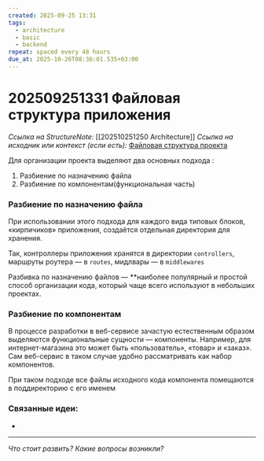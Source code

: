 ```yaml
---
created: 2025-09-25 13:31
tags:
  - architecture
  - basic
  - backend
repeat: spaced every 48 hours
due_at: 2025-10-26T08:36:01.535+03:00
---
```

# 202509251331 Файловая структура приложения

*Ссылка на StructureNote:* [[202510251250 Architecture]] 
*Ссылка на исходник или контекст (если есть):* [Файловая структура проекта](https://practicum.yandex.ru/learn/backend-nodejs/courses/16b47298-e20d-4fde-9619-1ab305039a00/sprints/564238/topics/1839b729-54bc-4e2b-92a4-271a0d268cb8/lessons/340ddc4a-2686-4ca8-ac94-060ad64fbbde/)

Для организации проекта выделяют два основных подхода :

1) Разбиение по назначению файла
2) Разбиение по компонентам(функциональная часть)

### Разбиение по назначению файла

При использовании этого подхода для каждого вида типовых блоков, «кирпичиков» приложения, создаётся отдельная директория для хранения.

Так, контроллеры приложения хранятся в директории `controllers`, маршруты роутера — в `routes`, мидлвары — в `middlewares`

Разбивка по назначению файлов — **наиболее популярный и простой способ организации кода, который чаще всего используют в небольших проектах.

### Разбиение по компонентам

В процессе разработки в веб-сервисе зачастую естественным образом выделяются функциональные сущности — компоненты. Например, для интернет-магазина это может быть «пользователь», «товар» и «заказ». Сам веб-сервис в таком случае удобно рассматривать как набор компонентов.

При таком подходе все файлы исходного кода компонента помещаются в поддиректорию с его именем

### Связанные идеи:

* 

---

*Что стоит развить? Какие вопросы возникли?*
